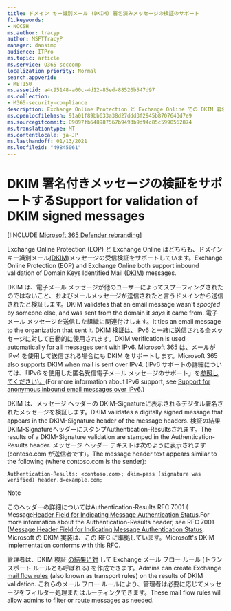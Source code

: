```yaml
---
title: ドメイン キー識別メール (DKIM) 署名済みメッセージの検証のサポート
f1.keywords:
- NOCSH
ms.author: tracyp
author: MSFTTracyP
manager: dansimp
audience: ITPro
ms.topic: article
ms.service: O365-seccomp
localization_priority: Normal
search.appverid:
- MET150
ms.assetid: a4c95148-a00c-4d12-85ed-88520b547d97
ms.collection:
- M365-security-compliance
description: Exchange Online Protection と Exchange Online での DKIM 署名済みメッセージの検証について説明します。
ms.openlocfilehash: 91a01f89bb633a38d27ddd3f2945b8707643d7e9
ms.sourcegitcommit: 89097fb648987567b9493b9d94c85c5990562874
ms.translationtype: MT
ms.contentlocale: ja-JP
ms.lasthandoff: 01/13/2021
ms.locfileid: "49845061"
---
```

# <a name="support-for-validation-of-dkim-signed-messages"></a><span data-ttu-id="2c530-103">DKIM 署名付きメッセージの検証をサポートする</span><span class="sxs-lookup"><span data-stu-id="2c530-103">Support for validation of DKIM signed messages</span></span>

[!INCLUDE [Microsoft 365 Defender rebranding](../includes/microsoft-defender-for-office.md)]

<span data-ttu-id="2c530-104">Exchange Online Protection (EOP) と Exchange Online はどちらも、ドメイン キー識別メール[(DKIM)](https://www.rfc-editor.org/rfc/rfc6376.txt)メッセージの受信検証をサポートしています。</span><span class="sxs-lookup"><span data-stu-id="2c530-104">Exchange Online Protection (EOP) and Exchange Online both support inbound validation of Domain Keys Identified Mail ([DKIM](https://www.rfc-editor.org/rfc/rfc6376.txt)) messages.</span></span>

<span data-ttu-id="2c530-105">DKIM は、電子メール メッセージが他のユーザーによってスプーフィングされたのではないこと、およびメールメッセージが送信されたと言うドメインから送信されたと検証します。</span><span class="sxs-lookup"><span data-stu-id="2c530-105">DKIM validates that an email message wasn't *spoofed* by someone else, and was sent from the domain it *says* it came from.</span></span> <span data-ttu-id="2c530-106">電子メール メッセージを送信した組織に関連付けします。</span><span class="sxs-lookup"><span data-stu-id="2c530-106">It ties an email message to the organization that sent it.</span></span> <span data-ttu-id="2c530-107">DKIM 検証は、IPv6 と一緒に送信される全メッセージに対して自動的に使用されます。</span><span class="sxs-lookup"><span data-stu-id="2c530-107">DKIM verification is used automatically for all messages sent with IPv6.</span></span> <span data-ttu-id="2c530-108">Microsoft 365 は、メールが IPv4 を使用して送信される場合にも DKIM をサポートします。</span><span class="sxs-lookup"><span data-stu-id="2c530-108">Microsoft 365 also supports DKIM when mail is sent over IPv4.</span></span> <span data-ttu-id="2c530-109">(IPv6 サポートの詳細については、「IPv6 を使用した匿名受信電子メール メッセージのサポート」を[参照してください)。](support-for-anonymous-inbound-email-messages-over-ipv6.md)</span><span class="sxs-lookup"><span data-stu-id="2c530-109">(For more information about IPv6 support, see [Support for anonymous inbound email messages over IPv6](support-for-anonymous-inbound-email-messages-over-ipv6.md).)</span></span>

<span data-ttu-id="2c530-110">DKIM は、メッセージ ヘッダーの DKIM-Signatureに表示されるデジタル署名されたメッセージを検証します。</span><span class="sxs-lookup"><span data-stu-id="2c530-110">DKIM validates a digitally signed message that appears in the DKIM-Signature header of the message headers.</span></span> <span data-ttu-id="2c530-111">検証の結果DKIM-SignatureヘッダーにスタンプAuthentication-Resultsされます。</span><span class="sxs-lookup"><span data-stu-id="2c530-111">The results of a DKIM-Signature validation are stamped in the Authentication-Results header.</span></span> <span data-ttu-id="2c530-112">メッセージ ヘッダー テキストは次のように表示されます (contoso.com が送信者です)。</span><span class="sxs-lookup"><span data-stu-id="2c530-112">The message header text appears similar to the following (where contoso.com is the sender):</span></span>

 `Authentication-Results: <contoso.com>; dkim=pass (signature was verified) header.d=example.com;`

> [!NOTE]
> <span data-ttu-id="2c530-113">このヘッダーの詳細についてはAuthentication-Results RFC 7001 ( Message[Header Field for Indicating Message Authentication Status](https://www.rfc-editor.org/rfc/rfc7001.txt).</span><span class="sxs-lookup"><span data-stu-id="2c530-113">For more information about the Authentication-Results header, see RFC 7001 ([Message Header Field for Indicating Message Authentication Status](https://www.rfc-editor.org/rfc/rfc7001.txt).</span></span> <span data-ttu-id="2c530-114">Microsoft の DKIM 実装は、この RFC に準拠しています。</span><span class="sxs-lookup"><span data-stu-id="2c530-114">Microsoft's DKIM implementation conforms with this RFC.</span></span>

<span data-ttu-id="2c530-115">管理者は、DKIM 検証 [の結果に対](https://docs.microsoft.com/exchange/security-and-compliance/mail-flow-rules/mail-flow-rules) して Exchange メール フロー ルール (トランスポート ルールとも呼ばれる) を作成できます。</span><span class="sxs-lookup"><span data-stu-id="2c530-115">Admins can create Exchange [mail flow rules](https://docs.microsoft.com/exchange/security-and-compliance/mail-flow-rules/mail-flow-rules) (also known as transport rules) on the results of DKIM validation.</span></span> <span data-ttu-id="2c530-116">これらのメール フロー ルールにより、管理者は必要に応じてメッセージをフィルター処理またはルーティングできます。</span><span class="sxs-lookup"><span data-stu-id="2c530-116">These mail flow rules will allow admins to filter or route messages as needed.</span></span>
